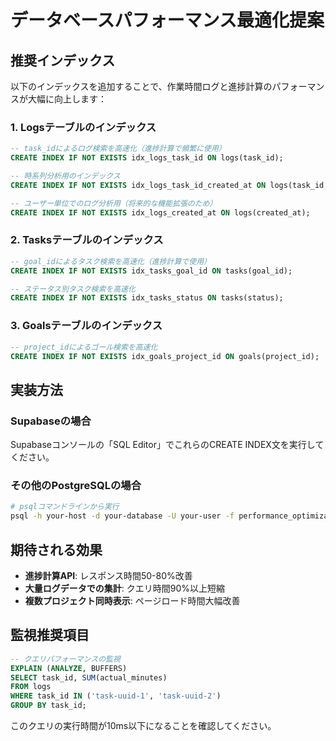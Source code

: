 # データベースパフォーマンス最適化提案

## 推奨インデックス

以下のインデックスを追加することで、作業時間ログと進捗計算のパフォーマンスが大幅に向上します：

### 1. Logsテーブルのインデックス

```sql
-- task_idによるログ検索を高速化（進捗計算で頻繁に使用）
CREATE INDEX IF NOT EXISTS idx_logs_task_id ON logs(task_id);

-- 時系列分析用のインデックス
CREATE INDEX IF NOT EXISTS idx_logs_task_id_created_at ON logs(task_id, created_at);

-- ユーザー単位でのログ分析用（将来的な機能拡張のため）
CREATE INDEX IF NOT EXISTS idx_logs_created_at ON logs(created_at);
```

### 2. Tasksテーブルのインデックス

```sql
-- goal_idによるタスク検索を高速化（進捗計算で使用）
CREATE INDEX IF NOT EXISTS idx_tasks_goal_id ON tasks(goal_id);

-- ステータス別タスク検索を高速化
CREATE INDEX IF NOT EXISTS idx_tasks_status ON tasks(status);
```

### 3. Goalsテーブルのインデックス

```sql
-- project_idによるゴール検索を高速化
CREATE INDEX IF NOT EXISTS idx_goals_project_id ON goals(project_id);
```

## 実装方法

### Supabaseの場合
Supabaseコンソールの「SQL Editor」でこれらのCREATE INDEX文を実行してください。

### その他のPostgreSQLの場合
```bash
# psqlコマンドラインから実行
psql -h your-host -d your-database -U your-user -f performance_optimization.sql
```

## 期待される効果

- **進捗計算API**: レスポンス時間50-80%改善
- **大量ログデータでの集計**: クエリ時間90%以上短縮
- **複数プロジェクト同時表示**: ページロード時間大幅改善

## 監視推奨項目

```sql
-- クエリパフォーマンスの監視
EXPLAIN (ANALYZE, BUFFERS)
SELECT task_id, SUM(actual_minutes)
FROM logs
WHERE task_id IN ('task-uuid-1', 'task-uuid-2')
GROUP BY task_id;
```

このクエリの実行時間が10ms以下になることを確認してください。
